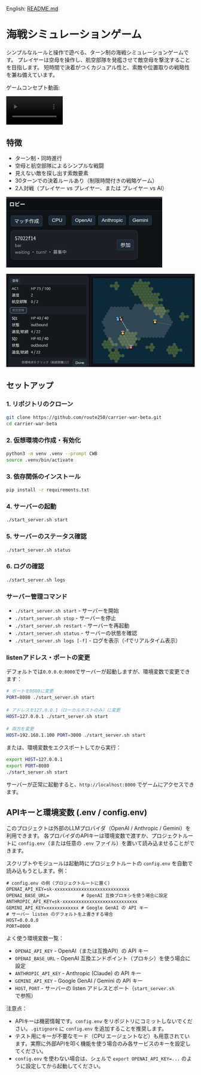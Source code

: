 English: [README.md](README.md)

# 海戦シミュレーションゲーム

シンプルなルールと操作で遊べる、ターン制の海戦シミュレーションゲームです。
プレイヤーは空母を操作し、航空部隊を発艦させて敵空母を撃沈することを目指します。
短時間で決着がつくカジュアル性と、索敵や位置取りの戦略性を兼ね備えています。

ゲームコンセプト動画:

<video src="docs/assets/carrier_war_move1.mp4" controls loop style="max-width:30%;height:auto">
	お使いの環境で動画が再生できない場合は、docs/assets/carrier_war_move1.mp4 を参照してください。
</video>

## 特徴
- ターン制・同時進行
- 空母と航空部隊によるシンプルな戦闘
- 見えない敵を探し出す索敵要素
- 30ターンでの決着ルールあり（制限時間付きの戦略ゲーム）
- 2人対戦（プレイヤー vs プレイヤー、または プレイヤー vs AI）

![プレイ画面](docs/assets/play_screen1.png)

![プレイ画面](docs/assets/play_screen2.png)


## セットアップ

### 1. リポジトリのクローン
```bash
git clone https://github.com/route250/carrier-war-beta.git
cd carrier-war-beta
```

### 2. 仮想環境の作成・有効化
```bash
python3 -m venv .venv --prompt CWB
source .venv/bin/activate
```

### 3. 依存関係のインストール
```bash
pip install -r requirements.txt
```

### 4. サーバーの起動
```bash
./start_server.sh start
```

### 5. サーバーのステータス確認
```bash
./start_server.sh status
```

### 6. ログの確認
```bash
./start_server.sh logs
```

### サーバー管理コマンド
- `./start_server.sh start` - サーバーを開始
- `./start_server.sh stop` - サーバーを停止
- `./start_server.sh restart` - サーバーを再起動
- `./start_server.sh status` - サーバーの状態を確認
- `./start_server.sh logs [-f]` - ログを表示（-fでリアルタイム表示）

### listenアドレス・ポートの変更

デフォルトでは`0.0.0.0:8000`でサーバーが起動しますが、環境変数で変更できます：

```bash
# ポートを8080に変更
PORT=8080 ./start_server.sh start

# アドレスを127.0.0.1（ローカルホストのみ）に変更
HOST=127.0.0.1 ./start_server.sh start

# 両方を変更
HOST=192.168.1.100 PORT=3000 ./start_server.sh start
```

または、環境変数をエクスポートしてから実行：

```bash
export HOST=127.0.0.1
export PORT=8080
./start_server.sh start
```

サーバーが正常に起動すると、`http://localhost:8000` でゲームにアクセスできます。

## APIキーと環境変数 (.env / config.env)

このプロジェクトは外部のLLMプロバイダ（OpenAI / Anthropic / Gemini）を利用できます。
各プロバイダのAPIキーは環境変数で渡すか、プロジェクトルートに `config.env`（または任意の `.env` ファイル）を置いて読み込ませることができます。

スクリプトやモジュールは起動時にプロジェクトルートの `config.env` を自動で読み込もうとします。例：

```text
# config.env の例（プロジェクトルートに置く）
OPENAI_API_KEY=sk-xxxxxxxxxxxxxxxxxxxxxxxxxxxx
OPENAI_BASE_URL=            # OpenAI 互換プロキシを使う場合に設定
ANTHROPIC_API_KEY=sk-xxxxxxxxxxxxxxxxxxxxxxxxxxxx
GEMINI_API_KEY=xxxxxxxxxxxx # Google GenAI の API キー
# サーバー listen のデフォルトを上書きする場合
HOST=0.0.0.0
PORT=8000
```

よく使う環境変数一覧：

- `OPENAI_API_KEY` - OpenAI（または互換API）の API キー
- `OPENAI_BASE_URL` - OpenAI 互換エンドポイント（プロキシ）を使う場合に設定
- `ANTHROPIC_API_KEY` - Anthropic (Claude) の API キー
- `GEMINI_API_KEY` - Google GenAI / Gemini の API キー
- `HOST`, `PORT` - サーバーの listen アドレスとポート（`start_server.sh` で参照）

注意点：

- APIキーは機密情報です。`config.env` をリポジトリにコミットしないでください。`.gitignore` に `config.env` を追加することを推奨します。
- テスト用にキーが不要なモード（CPU エージェントなど）も用意されています。実際に外部APIを叩く機能を使う場合のみ各サービスのキーを設定してください。
- `config.env` を使わない場合は、シェルで `export OPENAI_API_KEY=...` のように設定してから起動してください。
